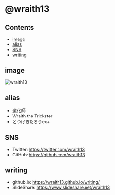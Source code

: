 <!--
class: center, middle
-->

# @wraith13

<!--[NOMD]----->

## Contents

- [image](#image)
- [alias](#alias)
- [SNS](#sns)
- [writing](#writing)

<!--[NOMD]----->

## image

![wraith13](https://github.com/wraith13.png)

<!--[NOMD]----->

## alias

- 道化師
- Wraith the Trickster
- とつげきたろうex+

<!--[NOMD]----->

## SNS

- Twitter: <https://twitter.com/wraith13>
- GitHub: <https://github.com/wraith13>

<!--[NOMD]----->

## writing

- github.io: <https://wraith13.github.io/writing/>
- SlideShare: <https://www.slideshare.net/wraith13>

<!--[TITLE] @wraith13 -->
<!--[FAVICON] https://github.com/wraith13.png -->
<!--[THEME] theme/chocolate.css -->
<!--[REMARK-CONFIG]
{
    "ratio": "16:9"
}
-->
